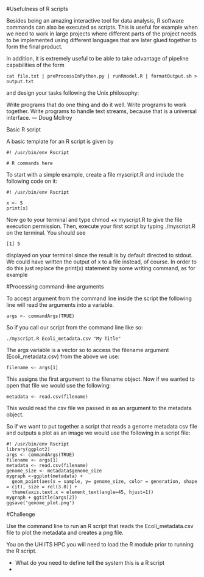 #Usefulness of R scripts

Besides being an amazing interactive tool for data analysis, R software commands can also be executed as scripts. This is useful for example when we need to work in large projects where different parts of the project needs to be implemented using different languages that are later glued together to form the final product.

In addition, it is extremely useful to be able to take advantage of pipeline capabilities of the form
```
cat file.txt | preProcessInPython.py | runRmodel.R | formatOutput.sh > output.txt
```
and design your tasks following the Unix philosophy:

Write programs that do one thing and do it well. Write programs to work together. Write programs to handle text streams, because that is a universal interface. — Doug McIlroy


Basic R script

A basic template for an R script is given by

```
#! /usr/bin/env Rscript

# R commands here
```

To start with a simple example, create a file myscript.R and include the following code on it:

```
#! /usr/bin/env Rscript

x <- 5
print(x)
```

Now go to your terminal and type chmod +x myscript.R to give the file execution permission. Then, execute your first script by typing ./myscript.R on the terminal. You should see

```
[1] 5
```

displayed on your terminal since the result is by default directed to stdout. We could have written the output of x to a file instead, of course. In order to do this just replace the print(x) statement by some writing command, as for example


#Processing command-line arguments

To accept argument from the command line inside the script the following line will read the arguments into a variable.
```
args <- commandArgs(TRUE)
```

So if you call our script from the command line like so:
```
./myscript.R Ecoli_metadata.csv "My Title"
```
The args variable is a vector so to access the filename argument (Ecoli_metadata.csv) from the above we use:

```
filename <- args[1]
```
This assigns the first argument to the filename object. Now if we wanted to open that file we would use the following:
```
metadata <- read.csv(filename)
```
This would read the csv file we passed in as an argument to the metadata object.

So if we want to put together a script that reads a genome metadata csv file and outputs a plot as an image we would use the following in a script file:

```
#! /usr/bin/env Rscript
library(ggplot2)
args <- commandArgs(TRUE)
filename <- args[1]
metadata <- read.csv(filename)
genome_size <- metadata$genome_size
mygraph <-ggplot(metadata) +
  geom_point(aes(x = sample, y= genome_size, color = generation, shape = cit), size = rel(3.0)) +
  theme(axis.text.x = element_text(angle=45, hjust=1))
mygraph + ggtitle(args[2])
ggsave('genome_plot.png')
```

#Challenge

Use the command line to run an R script that reads the Ecoli_metadata.csv file to plot the metadata and creates a png file.

You on the UH ITS HPC you will need to load the R module prior to running the R script.

* What do you need to define tell the system this is a R script
*
